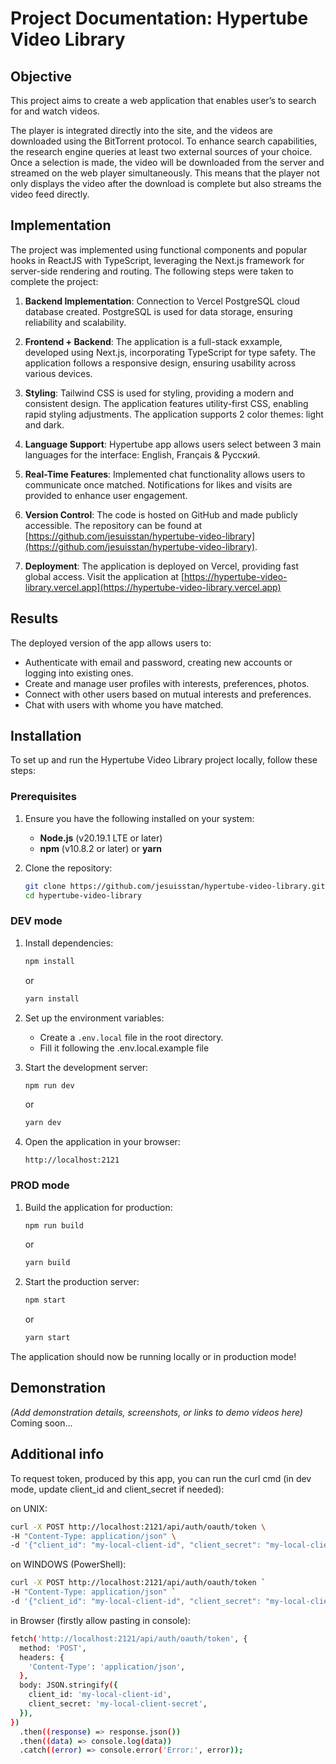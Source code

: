 # Project Documentation: Hypertube Video Library

## Objective

This project aims to create a web application that enables user’s to search for and watch videos.

The player is integrated directly into the site, and the videos are downloaded using the BitTorrent protocol.
To enhance search capabilities, the research engine queries at least two external sources of your choice.
Once a selection is made, the video will be downloaded from the server and streamed on the web player simultaneously.
This means that the player not only displays the video after the download is complete but also streams the video feed directly.

## Implementation

The project was implemented using functional components and popular hooks in ReactJS with TypeScript, leveraging the Next.js framework for server-side rendering and routing. The following steps were taken to complete the project:

1. **Backend Implementation**: Connection to Vercel PostgreSQL cloud database created. PostgreSQL is used for data storage, ensuring reliability and scalability.

2. **Frontend + Backend**: The application is a full-stack exxample, developed using Next.js, incorporating TypeScript for type safety. The application follows a responsive design, ensuring usability across various devices.

3. **Styling**: Tailwind CSS is used for styling, providing a modern and consistent design. The application features utility-first CSS, enabling rapid styling adjustments. The application supports 2 color themes: light and dark.

4. **Language Support**: Hypertube app allows users select between 3 main languages for the interface: English, Français & Русский.

5. **Real-Time Features**: Implemented chat functionality allows users to communicate once matched. Notifications for likes and visits are provided to enhance user engagement.

6. **Version Control**: The code is hosted on GitHub and made publicly accessible. The repository can be found at [https://github.com/jesuisstan/hypertube-video-library](https://github.com/jesuisstan/hypertube-video-library).

7. **Deployment**: The application is deployed on Vercel, providing fast global access. Visit the application at [https://hypertube-video-library.vercel.app](https://hypertube-video-library.vercel.app)

## Results

The deployed version of the app allows users to:

- Authenticate with email and password, creating new accounts or logging into existing ones.
- Create and manage user profiles with interests, preferences, photos.
- Connect with other users based on mutual interests and preferences.
- Chat with users with whome you have matched.

## Installation

To set up and run the Hypertube Video Library project locally, follow these steps:

### Prerequisites

1. Ensure you have the following installed on your system:

   - **Node.js** (v20.19.1 LTE or later)
   - **npm** (v10.8.2 or later) or **yarn**

2. Clone the repository:
   ```sh
   git clone https://github.com/jesuisstan/hypertube-video-library.git
   cd hypertube-video-library
   ```

### DEV mode

1. Install dependencies:

   ```sh
   npm install
   ```

   or

   ```sh
   yarn install
   ```

2. Set up the environment variables:

   - Create a `.env.local` file in the root directory.
   - Fill it following the .env.local.example file

3. Start the development server:

   ```sh
   npm run dev
   ```

   or

   ```sh
   yarn dev
   ```

4. Open the application in your browser:
   ```
   http://localhost:2121
   ```

### PROD mode

1. Build the application for production:

   ```sh
   npm run build
   ```

   or

   ```sh
   yarn build
   ```

2. Start the production server:
   ```sh
   npm start
   ```
   or
   ```sh
   yarn start
   ```

The application should now be running locally or in production mode!

## Demonstration

_(Add demonstration details, screenshots, or links to demo videos here)_ Coming soon...

## Additional info

To request token, produced by this app, you can run the curl cmd (in dev mode, update client_id and client_secret if needed):

on UNIX:

```sh
curl -X POST http://localhost:2121/api/auth/oauth/token \
-H "Content-Type: application/json" \
-d '{"client_id": "my-local-client-id", "client_secret": "my-local-client-secret"}'
```

on WINDOWS (PowerShell):

```sh
curl -X POST http://localhost:2121/api/auth/oauth/token `
-H "Content-Type: application/json" `
-d '{"client_id": "my-local-client-id", "client_secret": "my-local-client-secret"}'
```

in Browser (firstly allow pasting in console):

```sh
fetch('http://localhost:2121/api/auth/oauth/token', {
  method: 'POST',
  headers: {
    'Content-Type': 'application/json',
  },
  body: JSON.stringify({
    client_id: 'my-local-client-id',
    client_secret: 'my-local-client-secret',
  }),
})
  .then((response) => response.json())
  .then((data) => console.log(data))
  .catch((error) => console.error('Error:', error));
```
